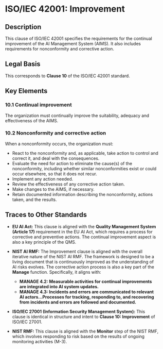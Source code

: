 # ISO/IEC 42001: Improvement

## Description

This clause of ISO/IEC 42001 specifies the requirements for the continual improvement of the AI Management System (AIMS). It also includes requirements for nonconformity and corrective action.

## Legal Basis

This corresponds to **Clause 10** of the ISO/IEC 42001 standard.

## Key Elements

### 10.1 Continual improvement

The organization must continually improve the suitability, adequacy and effectiveness of the AIMS.

### 10.2 Nonconformity and corrective action

When a nonconformity occurs, the organization must:

*   React to the nonconformity and, as applicable, take action to control and correct it, and deal with the consequences.
*   Evaluate the need for action to eliminate the cause(s) of the nonconformity, including whether similar nonconformities exist or could occur elsewhere, so that it does not recur.
*   Implement any action needed.
*   Review the effectiveness of any corrective action taken.
*   Make changes to the AIMS, if necessary.
*   Retain documented information describing the nonconformity, actions taken, and the results.

## Traces to Other Standards

*   **EU AI Act:** This clause is aligned with the **Quality Management System (Article 17)** requirement in the EU AI Act, which requires a process for corrective and preventive actions. The continual improvement aspect is also a key principle of the QMS.

*   **NIST AI RMF:** The Improvement clause is aligned with the overall iterative nature of the NIST AI RMF. The framework is designed to be a living document that is continuously improved as the understanding of AI risks evolves. The corrective action process is also a key part of the **Manage** function. Specifically, it aligns with:
    *   **MANAGE 4.2: Measurable activities for continual improvements are integrated into AI system updates.**
    *   **MANAGE 4.3: Incidents and errors are communicated to relevant AI actors...Processes for tracking, responding to, and recovering from incidents and errors are followed and documented.**

*   **ISO/IEC 27001 (Information Security Management System):** This clause is identical in structure and intent to **Clause 10: Improvement** of ISO/IEC 27001.

*   **NIST RMF:** This clause is aligned with the **Monitor** step of the NIST RMF, which involves responding to risk based on the results of ongoing monitoring activities (M-3).
